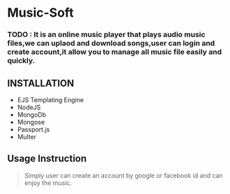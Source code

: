 # Music-Soft
### TODO : It is an online music player that plays audio music files,we can uplaod and download songs,user can login and create account,it allow you to manage all music file easily and quickly.

## INSTALLATION 
 - EJS Templating Engine
 - NodeJS
 - MongoDb
 - Mongose
 - Passport.js
 - Multer
 
 ## Usage Instruction 
  > Simply user can create an account by google or facebook id and can enjoy the music.
